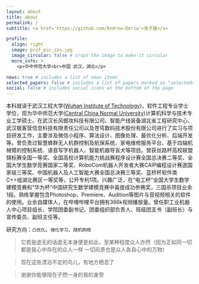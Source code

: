 ```yaml
---
layout: about
title: about
permalink: /
subtitle: <a href='https://github.com/Andrea-Doria'>张子雄</a>

profile:
  align: right
  image: prof_pic_zzx.jpg
  image_circular: false # crops the image to make it circular
  more_info: >
    <p>华中师范大学<br>中国 武汉，湖北</p>

news: true # includes a list of news items
selected_papers: false # includes a list of papers marked as "selected={true}"
social: false # includes social icons at the bottom of the page
---
```


本科就读于武汉工程大学([Wuhan Institute of Technology](https://www.wit.edu.cn/))，软件工程专业学士学位，现为华中师范大学([Central China Normal University](https://www.ccnu.edu.cn/))计算机科学与技术专业工学硕士。在武汉长风御攻科技有限公司、智能产线装备湖北省工程研究中心、武汉极客营信息科技有限责任公司以及苍穹数码技术股份有限公司进行了实习与项目研发工作，主要涉及微信小程序、算法设计、图像处理、最优化分析、后端开发等。曾负责过智慧蜂群无人机群控制及航保系统、家电维修服务平台、基于四轴机械臂的控制系统、语音写字机器人、智能机器导盲犬等项目。曾获丝路杯高校联盟锦标赛全国一等奖、全国高校计算机能力挑战赛程序设计赛全国总决赛二等奖、全国大学生数学竞赛国家二等奖、RoboCom机器人开发者大赛CAIP编程设计赛道国家级三等奖、中国机器人及人工智能大赛全国总决赛三等奖、蓝桥杯软件类C++组湖北赛区一等奖等，公开专利1项。兴趣广泛，在“电工杯”全国大学生数学建模竞赛和“华为杯”中国研究生数学建模竞赛中喜提成功参赛奖，三国杀项目业余1段。熟练掌握包含Photoshop、Premiere、Audition等图片与音视频相关的软件的使用。业余自媒体人，在哔哩哔哩平台拥有366k视频播放量。曾任职工业机器人中心项目组长、学院团委副书记、团委组织部负责人、班级团支书（副班长）与宣传委员、副班主任等。

研究方向：`凸优化`、`强化学习`、`随机网络`

> 它若是虚无的话虚无本身便是如此，至某种程度众人亦然（因为正如同一切都是我心中存在的众人一样 一切风景也是众人各自心中的万物）

> 现在这些漂泊不定的鸟儿，有地方栖息了

> 谢谢你能够陪在孑然一身的我的身旁
